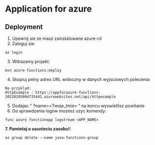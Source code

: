 # Application for azure
## Deployment
  1. Upewnij sie ze masz zainstalowane azure-cli
  2. Zaloguj sie:
  ```
  az login
  ```
  3. Wdrazamy projekt:
  ```
  mvn azure-functions:deploy
  ```
  4. Skopiuj pelny adres URL widoczny w danych wyjsciowych polecenia:
  ```
  Na przyklad:
  HttpExample : https://appforazure-functions-20220205004735441.azurewebsites.net/api/httpexample
  ```
  5. Dodajac " ?name=<Twoje_Imie> " na koncu wyswietlisz powitanie
  6. Do sprawdzenia logow mozesz uzyc komendy:
  ```
  func azure functionapp logstream <APP_NAME>
  ```
  **7. Pamietaj o usunieciu zasobu!:**
  ```
  az group delete --name java-functions-group
  ```
